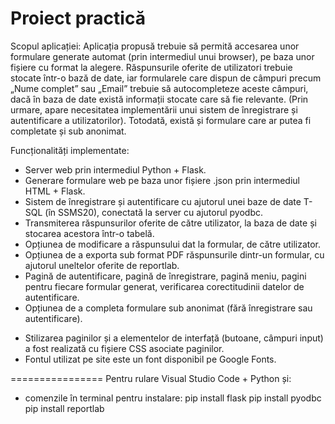 Proiect practică
================
Scopul aplicației:
Aplicația propusă trebuie să permită accesarea unor formulare generate automat (prin intermediul unui browser), pe baza unor fișiere cu format la alegere.
Răspunsurile oferite de utilizatori trebuie stocate într-o bază de date, iar formularele care dispun de câmpuri precum „Nume complet” sau „Email” trebuie să autocompleteze aceste câmpuri, dacă în baza de date există informații stocate care să fie relevante. (Prin urmare, apare necesitatea implementării unui sistem de înregistrare și autentificare a utilizatorilor). Totodată, există și formulare care ar putea fi completate și sub anonimat.

Funcționalități implementate:
- Server web prin intermediul Python + Flask.
- Generare formulare web pe baza unor fișiere .json prin intermediul HTML + Flask.
- Sistem de înregistrare și autentificare cu ajutorul unei baze de date T-SQL (în SSMS20), conectată la server cu ajutorul pyodbc.
- Transmiterea răspunsurilor oferite de către utilizator, la baza de date și stocarea acestora într-o tabelă.
- Opțiunea de modificare a răspunsului dat la formular, de către utilizator.
- Opțiunea de a exporta sub format PDF răspunsurile dintr-un formular, cu ajutorul uneltelor oferite de reportlab.
- Pagină de autentificare, pagină de înregistrare, pagină meniu, pagini pentru fiecare formular generat, verificarea corectitudinii datelor de autentificare.
- Opțiunea de a completa formulare sub anonimat (fără înregistrare sau autentificare). 
* Stilizarea paginilor și a elementelor de interfață (butoane, câmpuri input) a fost realizată cu fișiere CSS asociate paginilor.
* Fontul utilizat pe site este un font disponibil pe Google Fonts.

================
Pentru rulare Visual Studio Code + Python și:
- comenzile în terminal pentru instalare:
pip install flask
pip install pyodbc
pip install reportlab

